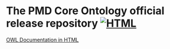 # The PMD Core Ontology official release repository [![HTML](https://github.com/materialdigital/core-ontology/actions/workflows/deploy.yaml/badge.svg?branch=main)](https://github.com/materialdigital/core-ontology/actions/workflows/deploy.yaml)

[OWL Documentation in HTML](https://materialditigal.github.io/core-ontology/)
